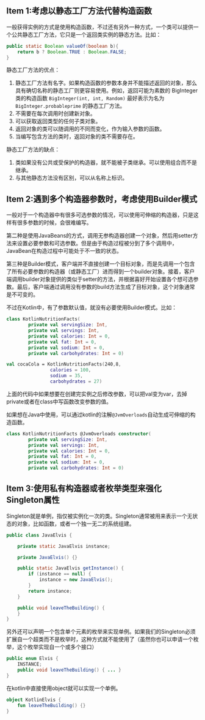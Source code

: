 ## Item 1:考虑以静态工厂方法代替构造函数

一般获得实例的方式是使用构造函数，不过还有另外一种方式，一个类可以提供一个公共静态工厂方法，它只是一个返回类实例的静态方法。比如：

```java
public static Boolean valueOf(boolean b){
	return b ? Boolean.TRUE : Boolean.FALSE;
}
```

静态工厂方法的优点：

1. 静态工厂方法有名字。如果构造函数的参数本身并不能描述返回的对象，那么具有确切名称的静态工厂则更容易使用。例如，返回可能为素数的 BigInteger 类的构造函数 `BigInteger(int, int, Random)` 最好表示为名为 `BigInteger.probableprime` 的静态工厂方法。
2. 不需要在每次调用时创建新对象。
3. 可以获取返回类型的任何子类对象。
4. 返回对象的类可以随调用的不同而变化，作为输入参数的函数。
5. 当编写包含方法的类时，返回对象的类不需要存在。

静态工厂方法的缺点：

1. 类如果没有公共或受保护的构造器，就不能被子类继承。可以使用组合而不是继承。
2. 与其他静态方法没有区别，可以从名称上标识。

## Item 2:遇到多个构造器参数时，考虑使用Builder模式

一般对于一个构造器中有很多可选参数的情况，可以使用可伸缩的构造器，只是这样有很多参数的时候，会很难编写。

第二种是使用JavaBeans的方式，调用无参构造器创建一个对象，然后用setter方法来设置必要参数和可选参数。但是由于构造过程被分到了多个调用中，JavaBean在构造过程中可能处于不一致的状态。

第三种是Builder模式，客户端并不直接创建一个目标对象，而是先调用一个包含了所有必要参数的构造器（或静态工厂）进而得到一个builder对象。接着，客户端调用builder对象提供的类似于setter的方法，并根据喜好开始设置各个想可选参数。最后，客户端通过调用没有参数的build方法生成了目标对象，这个对象通常是不可变的。

不过在Kotlin中，有了参数默认值，就没有必要使用Builder模式。比如：

```kotlin
class KotlinNutritionFacts(
        private val servingSize: Int,
        private val servings: Int,
        private val calories: Int = 0,
        private val fat: Int = 0,
        private val sodium: Int = 0,
        private val carbohydrates: Int = 0)

val cocaCola = KotlinNutritionFacts(240,8,
                calories = 100,
                sodium = 35,
                carbohydrates = 27)
```

上面的代码中如果想要在创建完实例之后修改参数，可以把val变为var，去掉private或者在class中写函数改变参数的值。

如果想在Java中使用，可以通过kotlin的注解`@JvmOverloads`自动生成可伸缩的构造函数。

```kotlin
class KotlinNutritionFacts @JvmOverloads constructor(
        private val servingSize: Int,
        private val servings: Int,
        private val calories: Int = 0,
        private val fat: Int = 0,
        private val sodium: Int = 0,
        private val carbohydrates: Int = 0)
```
## Item 3:使用私有构造器或者枚举类型来强化Singleton属性

Singleton就是单例，指仅被实例化一次的类。Singleton通常被用来表示一个无状态的对象，比如函数，或者一个独一无二的系统组建。

```java
public class JavaElvis {

    private static JavaElvis instance;

    private JavaElvis() {}

    public static JavaElvis getInstance() {
        if (instance == null) {
            instance = new JavaElvis();
        }
        return instance;
    }

    public void leaveTheBuilding() {
    }
}
```

另外还可以声明一个包含单个元素的枚举来实现单例。如果我们的Singleton必须扩展自一个超类而不是枚举时，这种方式就不能使用了（虽然你也可以申请一个枚举，这个枚举实现自一个或多个接口）

```java
public enum Elvis { 
    INSTANCE;
    public void leaveTheBuilding() { ... } 
}
```

在kotlin中直接使用object就可以实现一个单例。

```kotlin
object KotlinElvis {
    fun leaveTheBuilding() {}
}
```


